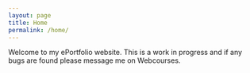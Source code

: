```yaml
---
layout: page
title: Home
permalink: /home/
---
```

Welcome to my ePortfolio website. This is a work in progress and if any bugs are found please message me on Webcourses.
